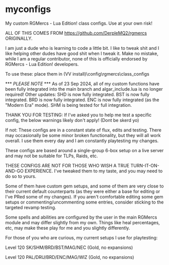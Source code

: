 # myconfigs
My custom RGMercs - Lua Edition! class configs. Use at your own risk!

ALL OF THIS COMES FROM https://github.com/DerpleMQ2/rgmercs ORIGINALLY.

I am just a dude who is learning to code a little bit. I like to tweak shit and I like helping other dudes have good shit when I tweak it.
Make no mistake, while I am a regular contributor, none of this is officially endorsed by RGMercs - Lua Edition! developers.

To use these: place them in (VV install)\config\rgmercs\class_configs

*** *PLEASE NOTE* *** As of 23 Sep 2024, all of my custom functions have been fully integrated into the main branch and algar_include.lua is no longer required!
Other updates: 
SHD is now fully integrated. 
BST is now fully integrated. 
BRD is now fully integrated.
ENC is now fully integrated (as the "Modern Era" mode).
SHM is being tested for full integration.

THANK YOU FOR TESTING:
If I've asked you to help me test a specific config, the below warnings likely don't apply! (Dont be skerd yo)

If not:
These configs are in a constant state of flux, edits and testing. There may occasionally be some minor broken functionality, but they will all work overall. I use them every day and I am constantly playtesting my changes.

These configs are based around a single-group 6-box setup on a live server and may not be suitable for TLPs, Raids, etc.

THESE CONFIGS ARE NOT FOR THOSE WHO WISH A TRUE TURN-IT-ON-AND-GO EXPERIENCE. I've tweaked them to my taste, and you may need to do so to yours.

Some of them have custom gem setups, and some of them are very close to their current default counterparts (as they were either a base for editing or I've PRed some of my changes).
If you aren't comfortable editing some gem setups or commenting/uncommenting some entries, consider sticking to the targeted revamp testing.

Some spells and abilities are configured by the user in the main RGMercs module and may differ slightly from my own. Things like heal percentages, etc, may make these play for me and you slightly differently.

For those of you who are curious, my current setups I use for playtesting:

Level 120 SK/SHM/BRD/BST/MAG/NEC (Gold, no expansions)

Level 120 PAL/DRU/BRD/ENC/MAG/WIZ (Gold, no expansions)
